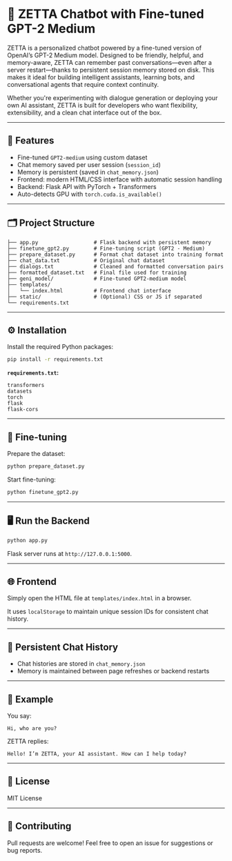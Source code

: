 
# 🤖 ZETTA Chatbot with Fine-tuned GPT-2 Medium 

ZETTA is a personalized chatbot powered by a fine-tuned version of OpenAI’s GPT-2 Medium model. Designed to be friendly, helpful, and memory-aware, ZETTA can remember past conversations—even after a server restart—thanks to persistent session memory stored on disk. This makes it ideal for building intelligent assistants, learning bots, and conversational agents that require context continuity.

Whether you're experimenting with dialogue generation or deploying your own AI assistant, ZETTA is built for developers who want flexibility, extensibility, and a clean chat interface out of the box.

---

## 🚀 Features

- Fine-tuned `GPT2-medium` using custom dataset
- Chat memory saved per user session (`session_id`)
- Memory is persistent (saved in `chat_memory.json`)
- Frontend: modern HTML/CSS interface with automatic session handling
- Backend: Flask API with PyTorch + Transformers
- Auto-detects GPU with `torch.cuda.is_available()`

---

## 🗂️ Project Structure

```
├── app.py                  # Flask backend with persistent memory
├── finetune_gpt2.py        # Fine-tuning script (GPT2 - Medium)
├── prepare_dataset.py      # Format chat dataset into training format
├── chat_data.txt           # Original chat dataset
├── dialogs.txt             # Cleaned and formatted conversation pairs
├── formatted_dataset.txt   # Final file used for training
├── geni_model/             # Fine-tuned GPT2-medium model
├── templates/
│   └── index.html          # Frontend chat interface
├── static/                 # (Optional) CSS or JS if separated
└── requirements.txt
```

---

## ⚙️ Installation

Install the required Python packages:

```bash
pip install -r requirements.txt
```

**`requirements.txt`:**
```
transformers
datasets
torch
flask
flask-cors
```

---

## 🧠 Fine-tuning

Prepare the dataset:

```bash
python prepare_dataset.py
```

Start fine-tuning:

```bash
python finetune_gpt2.py
```

---

## 🖥️ Run the Backend

```bash
python app.py
```

Flask server runs at `http://127.0.0.1:5000`.

---

## 🌐 Frontend

Simply open the HTML file at `templates/index.html` in a browser.

It uses `localStorage` to maintain unique session IDs for consistent chat history.

---

## 📂 Persistent Chat History

- Chat histories are stored in `chat_memory.json`
- Memory is maintained between page refreshes or backend restarts

---

## 🧪 Example

You say:
```
Hi, who are you?
```

ZETTA replies:
```
Hello! I’m ZETTA, your AI assistant. How can I help today?
```

---

## 📜 License

MIT License

---

## 🤝 Contributing

Pull requests are welcome! Feel free to open an issue for suggestions or bug reports.
